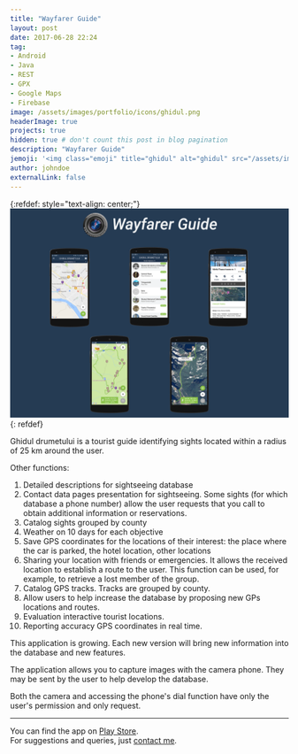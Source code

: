```yaml
---
title: "Wayfarer Guide"
layout: post
date: 2017-06-28 22:24
tag:
- Android
- Java
- REST
- GPX
- Google Maps
- Firebase
image: /assets/images/portfolio/icons/ghidul.png
headerImage: true
projects: true
hidden: true # don't count this post in blog pagination
description: "Wayfarer Guide"
jemoji: '<img class="emoji" title="ghidul" alt="ghidul" src="/assets/images/portfolio/icons/ghidul.png" height="20" width="20" align="absmiddle">'
author: johndoe
externalLink: false
---
```


{:refdef: style="text-align: center;"}
![Screenshot](/assets/images/portfolio/ghidul.png)
{: refdef}

Ghidul drumetului is a tourist guide identifying sights located within a radius of 25 km around the user.

Other functions:

1. Detailed descriptions for sightseeing database
2. Contact data pages presentation for sightseeing. Some sights (for which database a phone number) allow the user requests that you call to obtain additional information or reservations.
3. Catalog sights grouped by county
4. Weather on 10 days for each objective
5. Save GPS coordinates for the locations of their interest: the place where the car is parked, the hotel location, other locations
6. Sharing your location with friends or emergencies. It allows the received location to establish a route to the user. This function can be used, for example, to retrieve a lost member of the group.
7. Catalog GPS tracks. Tracks are grouped by county.
8. Allow users to help increase the database by proposing new GPs locations and routes.
9. Evaluation interactive tourist locations.
10. Reporting accuracy GPS coordinates in real time.


This application is growing. Each new version will bring new information into the database and new features.

The application allows you to capture images with the camera phone. They may be sent by the user to help develop the database.

Both the camera and accessing the phone's dial function have only the user's permission and only request.

---

You can find the app on [Play Store](https://play.google.com/store/apps/details?id=ro.ghiduldrumetului.ghiduldrumetului).<br />
For suggestions and queries, just [contact me](http://linkedin.com/in/xuhaibahmad).
